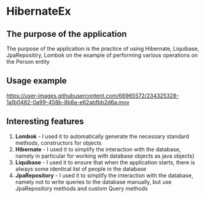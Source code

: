 # HibernateEx

## The purpose of the application

The purpose of the application is the practice of using Hibernate, Liquibase, JpaRepositiry, Lombok on the example of performing various operations on the Person entity

## Usage example

https://user-images.githubusercontent.com/66965572/234325328-1a1b0482-0a99-458b-8b8a-e62abfbb2d6a.mov

## Interesting features
1. **Lombok** - I used it to automatically generate the necessary standard methods, constructors for objects
2. **Hibernate** - I used it to simplify the interaction with the database, namely in particular for working with database objects as java objects)
3. **Liquibase** - I used it to ensure that when the application starts, there is always some identical list of people in the database
4. **JpaRepository** - I used it to simplify the interaction with the database, namely not to write queries to the database manually, but use JpaRepository methods and custom Query methods
